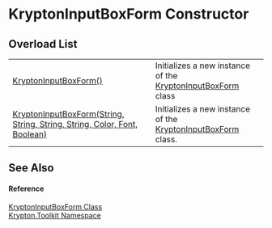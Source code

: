 # KryptonInputBoxForm Constructor


## Overload List
<table>
<tr>
<td><a href="7e47f244-b103-c5e1-5a34-ed8bec4f3ebb.md">KryptonInputBoxForm()</a></td>
<td>Initializes a new instance of the <a href="13d086ea-44be-564a-4ba5-678cedb2582d.md">KryptonInputBoxForm</a> class</td></tr>
<tr>
<td><a href="1a0b1e56-c348-6074-5070-ea8806ecc87d.md">KryptonInputBoxForm(String, String, String, String, Color, Font, Boolean)</a></td>
<td>Initializes a new instance of the <a href="13d086ea-44be-564a-4ba5-678cedb2582d.md">KryptonInputBoxForm</a> class.</td></tr>
</table>

## See Also


#### Reference
<a href="13d086ea-44be-564a-4ba5-678cedb2582d.md">KryptonInputBoxForm Class</a>  
<a href="79d2eac2-21f4-54ff-7552-b20c33c30600.md">Krypton.Toolkit Namespace</a>  
